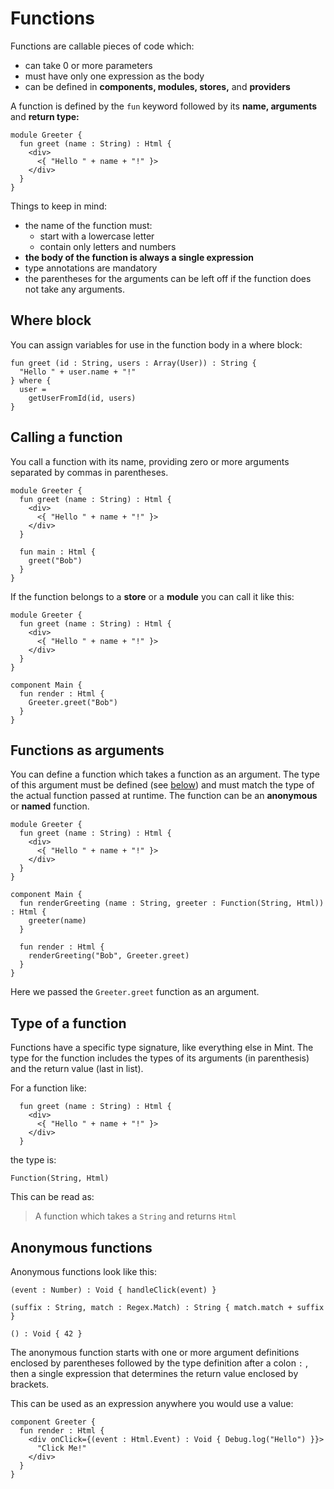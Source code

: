 # Functions

Functions are callable pieces of code which:

* can take 0 or more parameters
* must have only one expression as the body
* can be defined in **components, modules, stores,** and **providers**

A function is defined by the `fun` keyword followed by its **name, arguments** and **return type:**

```text
module Greeter {
  fun greet (name : String) : Html {
    <div>
      <{ "Hello " + name + "!" }>
    </div>
  }
}
```

Things to keep in mind:

* the name of the function must:
  * start with a lowercase letter
  * contain only letters and numbers
* **the body of the function is always a single expression**
* type annotations are mandatory
* the parentheses for the arguments can be left off if the function does not take any arguments.

## Where block

You can assign variables for use in the function body in a where block:

```text
fun greet (id : String, users : Array(User)) : String {
  "Hello " + user.name + "!"
} where {
  user =
    getUserFromId(id, users)
}
```

## Calling a function

You call a function with its name, providing zero or more arguments separated by commas in parentheses.

```text
module Greeter {
  fun greet (name : String) : Html {
    <div>
      <{ "Hello " + name + "!" }>
    </div>
  }

  fun main : Html {
    greet("Bob")
  }
}
```

If the function belongs to a **store** or a **module** you can call it like this:

```text
module Greeter {
  fun greet (name : String) : Html {
    <div>
      <{ "Hello " + name + "!" }>
    </div>
  }
}

component Main {
  fun render : Html {
    Greeter.greet("Bob")
  }
}
```

## Functions as arguments

You can define a function which takes a function as an argument. The type of this argument must be defined \(see [below](functions.md#type-of-a-function)\) and must match the type of the actual function passed at runtime. The function can be an **anonymous** or **named** function.

```text
module Greeter {
  fun greet (name : String) : Html {
    <div>
      <{ "Hello " + name + "!" }>
    </div>
  }
}

component Main {
  fun renderGreeting (name : String, greeter : Function(String, Html)) : Html {
    greeter(name)
  }

  fun render : Html {
    renderGreeting("Bob", Greeter.greet)
  }
}
```

Here we passed the `Greeter.greet` function as an argument.

## Type of a function

Functions have a specific type signature, like everything else in Mint. The type for the function includes the types of its arguments \(in parenthesis\) and the return value \(last in list\).

For a function like:

```text
  fun greet (name : String) : Html {
    <div>
      <{ "Hello " + name + "!" }>
    </div>
  }
```

the type is:

```text
Function(String, Html)
```

This can be read as:

> A function which takes a `String` and returns `Html`

## Anonymous functions

Anonymous functions look like this:

```text
(event : Number) : Void { handleClick(event) }

(suffix : String, match : Regex.Match) : String { match.match + suffix }

() : Void { 42 }
```

The anonymous function starts with one or more argument definitions enclosed by parentheses followed by the type definition after a colon `:` , then a single expression that determines the return value enclosed by brackets.

This can be used as an expression anywhere you would use a value:

```text
component Greeter {
  fun render : Html {
    <div onClick={(event : Html.Event) : Void { Debug.log("Hello") }}>
      "Click Me!" 
    </div>
  }
}
```




